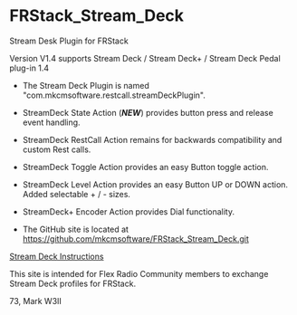 # FRStack_Stream_Deck
Stream Desk Plugin for FRStack

Version V1.4 supports Stream Deck / Stream Deck+ / Stream Deck Pedal plug-in 1.4

* The Stream Deck Plugin is named &quot;com.mkcmsoftware.restcall.streamDeckPlugin&quot;.
* StreamDeck State Action (***NEW***) provides button press and release event handling.
* StreamDeck RestCall Action remains for backwards compatibility and custom Rest calls.
* StreamDeck Toggle Action provides an easy Button toggle action.
* StreamDeck Level Action provides an easy Button UP or DOWN action. Added selectable + / - sizes.
* StreamDeck+ Encoder Action provides Dial functionality.


* The GitHub site is located at https://github.com/mkcmsoftware/FRStack_Stream_Deck.git


[Stream Deck Instructions](https://www.mkcmsoftware.com/download/StreamDeckFRStack.html)


This site is intended for Flex Radio Community members to exchange Stream Deck profiles for FRStack.

73,
Mark
W3II
